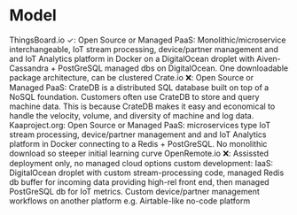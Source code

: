# Model

ThingsBoard.io ✓: Open Source or Managed PaaS: Monolithic/microservice interchangeable, IoT stream processing, device/partner management and and IoT Analytics platform in Docker on a DigitalOcean droplet with Aiven-Cassandra + PostGreSQL managed dbs on DigitalOcean. One downloadable package architecture, can be clustered 
Crate.io ❌: Open Source or Managed PaaS: CrateDB is a distributed SQL database built on top of a NoSQL foundation. Customers often use CrateDB to store and query machine data. This is because CrateDB makes it easy and economical to handle the velocity, volume, and diversity of machine and log data.
Kaaproject.org: Open Source or Managed PaaS: microservices type IoT stream processing, device/partner management and and IoT Analytics platform in Docker connecting to a Redis + PostGreSQL. No monolithic download so steeper initial learning curve
OpenRemote.io ❌: Assissted deployment only, no managed cloud options
custom development: IaaS: DigitalOcean droplet with custom stream-processing code, managed Redis db buffer for incoming data providing high-rel front end, then managed PostGreSQL db for IoT metrics. Custom device/partner management workflows on another platform e.g. Airtable-like no-code platform
